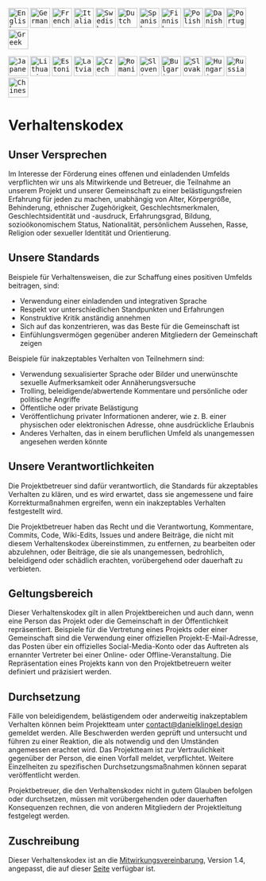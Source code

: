 <kbd>[<img title="English" alt="English" src="https://crearts-community.github.io/Assets/languages/english.png" width="40">](.github/CODE_OF_CONDUCT.md)</kbd>
<kbd>[<img title="German" alt="German" src="https://crearts-community.github.io/Assets/languages/german.png" width="40">](.github/docs/translations/variables/german.md)</kbd>
<kbd>[<img title="French" alt="French" src="https://crearts-community.github.io/Assets/languages/french.png" width="40">](.github/docs/translations/variables/french.md)</kbd>
<kbd>[<img title="Italian" alt="Italian" src="https://crearts-community.github.io/Assets/languages/italian.png" width="40">](.github/docs/translations/variables/italian.md)</kbd>
<kbd>[<img title="Swedish" alt="Swedish" src="https://crearts-community.github.io/Assets/languages/swedish.png" width="40">](.github/docs/translations/variables/swedish.md)</kbd>
<kbd>[<img title="Dutch" alt="Dutch" src="https://crearts-community.github.io/Assets/languages/dutch.png" width="40">](.github/docs/translations/variables/dutch.md)</kbd>
<kbd>[<img title="Spanish" alt="Spanish" src="https://crearts-community.github.io/Assets/languages/spanish.png" width="40">](.github/docs/translations/variables/spanish.md)</kbd>
<kbd>[<img title="Finnish" alt="Finnish" src="https://crearts-community.github.io/Assets/languages/finnish.png" width="40">](.github/docs/translations/variables/finnish.md)</kbd>
<kbd>[<img title="Polish" alt="Polish" src="https://crearts-community.github.io/Assets/languages/polish.png" width="40">](.github/docs/translations/variables/polish.md)</kbd>
<kbd>[<img title="Danish" alt="Danish" src="https://crearts-community.github.io/Assets/languages/danish.png" width="40">](.github/docs/translations/variables/danish.md)</kbd>
<kbd>[<img title="Portuguese" alt="Portuguese" src="https://crearts-community.github.io/Assets/languages/portuguese.png" width="40">](.github/docs/translations/variables/portuguese.md)</kbd>
<kbd>[<img title="Greek" alt="Greek" src="https://crearts-community.github.io/Assets/languages/greek.png" width="40">](.github/docs/translations/variables/greek.md)</kbd>

<kbd>[<img title="Japanese" alt="Japanese" src="https://crearts-community.github.io/Assets/languages/japanese.png" width="40">](.github/docs/translations/variables/japanese.md)</kbd>
<kbd>[<img title="Lithuanian" alt="Lithuanian" src="https://crearts-community.github.io/Assets/languages/lithuanian.png" width="40">](.github/docs/translations/variables/lithuanian.md)</kbd>
<kbd>[<img title="Estonian" alt="Estonian" src="https://crearts-community.github.io/Assets/languages/estonian.png" width="40">](.github/docs/translations/variables/estonian.md)</kbd>
<kbd>[<img title="Latvian" alt="Latvian" src="https://crearts-community.github.io/Assets/languages/latvian.png" width="40">](.github/docs/translations/variables/latvian.md)</kbd>
<kbd>[<img title="Czech" alt="Czech" src="https://crearts-community.github.io/Assets/languages/czech.png" width="40">](.github/docs/translations/variables/czech.md)</kbd>
<kbd>[<img title="Romanian" alt="Romanian" src="https://crearts-community.github.io/Assets/languages/romanian.png" width="40">](.github/docs/translations/variables/romanian.md)</kbd>
<kbd>[<img title="Slovenian" alt="Slovenian" src="https://crearts-community.github.io/Assets/languages/slovenian.png" width="40">](.github/docs/translations/variables/slovenian.md)</kbd>
<kbd>[<img title="Bulgarian" alt="Bulgarian" src="https://crearts-community.github.io/Assets/languages/bulgarian.png" width="40">](.github/docs/translations/variables/bulgarian.md)</kbd>
<kbd>[<img title="Slovak" alt="Slovak" src="https://crearts-community.github.io/Assets/languages/slovak.png" width="40">](.github/docs/translations/variables/slovak.md)</kbd>
<kbd>[<img title="Hungarian" alt="Hungarian" src="https://crearts-community.github.io/Assets/languages/hungarian.png" width="40">](.github/docs/translations/variables/hungarian.md)</kbd>
<kbd>[<img title="Russian" alt="Russian" src="https://crearts-community.github.io/Assets/languages/russian.png" width="40">](.github/docs/translations/variables/russian.md)</kbd>
<kbd>[<img title="Chinese" alt="Chinese" src="https://crearts-community.github.io/Assets/languages/chinese.png" width="40">](.github/docs/translations/variables/chinese.md)</kbd>

# Verhaltenskodex

## Unser Versprechen

Im Interesse der Förderung eines offenen und einladenden Umfelds verpflichten wir uns als Mitwirkende und Betreuer, die Teilnahme an unserem Projekt und unserer Gemeinschaft zu einer belästigungsfreien Erfahrung für jeden zu machen, unabhängig von Alter, Körpergröße, Behinderung, ethnischer Zugehörigkeit, Geschlechtsmerkmalen, Geschlechtsidentität und -ausdruck, Erfahrungsgrad, Bildung, sozioökonomischem Status, Nationalität, persönlichem Aussehen, Rasse, Religion oder sexueller Identität und Orientierung.

## Unsere Standards

Beispiele für Verhaltensweisen, die zur Schaffung eines positiven Umfelds beitragen, sind:

* Verwendung einer einladenden und integrativen Sprache
* Respekt vor unterschiedlichen Standpunkten und Erfahrungen
* Konstruktive Kritik anständig annehmen
* Sich auf das konzentrieren, was das Beste für die Gemeinschaft ist
* Einfühlungsvermögen gegenüber anderen Mitgliedern der Gemeinschaft zeigen

Beispiele für inakzeptables Verhalten von Teilnehmern sind:

* Verwendung sexualisierter Sprache oder Bilder und unerwünschte sexuelle Aufmerksamkeit oder Annäherungsversuche
* Trolling, beleidigende/abwertende Kommentare und persönliche oder politische Angriffe
* Öffentliche oder private Belästigung
* Veröffentlichung privater Informationen anderer, wie z. B. einer physischen oder elektronischen Adresse, ohne ausdrückliche Erlaubnis
* Anderes Verhalten, das in einem beruflichen Umfeld als unangemessen angesehen werden könnte

## Unsere Verantwortlichkeiten

Die Projektbetreuer sind dafür verantwortlich, die Standards für akzeptables Verhalten zu klären, und es wird erwartet, dass sie angemessene und faire Korrekturmaßnahmen ergreifen, wenn ein inakzeptables Verhalten festgestellt wird.

Die Projektbetreuer haben das Recht und die Verantwortung, Kommentare, Commits, Code, Wiki-Edits, Issues und andere Beiträge, die nicht mit diesem Verhaltenskodex übereinstimmen, zu entfernen, zu bearbeiten oder abzulehnen, oder Beiträge, die sie als unangemessen, bedrohlich, beleidigend oder schädlich erachten, vorübergehend oder dauerhaft zu verbieten.

## Geltungsbereich

Dieser Verhaltenskodex gilt in allen Projektbereichen und auch dann, wenn eine Person das Projekt oder die Gemeinschaft in der Öffentlichkeit repräsentiert. Beispiele für die Vertretung eines Projekts oder einer Gemeinschaft sind die Verwendung einer offiziellen Projekt-E-Mail-Adresse, das Posten über ein offizielles Social-Media-Konto oder das Auftreten als ernannter Vertreter bei einer Online- oder Offline-Veranstaltung. Die Repräsentation eines Projekts kann von den Projektbetreuern weiter definiert und präzisiert werden.

## Durchsetzung

Fälle von beleidigendem, belästigendem oder anderweitig inakzeptablem Verhalten können beim Projektteam unter [contact@danielklingel.design](mailto:contact@danielklingel.design) gemeldet werden. Alle Beschwerden werden geprüft und untersucht und führen zu einer Reaktion, die als notwendig und den Umständen angemessen erachtet wird. Das Projektteam ist zur Vertraulichkeit gegenüber der Person, die einen Vorfall meldet, verpflichtet. Weitere Einzelheiten zu spezifischen Durchsetzungsmaßnahmen können separat veröffentlicht werden.

Projektbetreuer, die den Verhaltenskodex nicht in gutem Glauben befolgen oder durchsetzen, müssen mit vorübergehenden oder dauerhaften Konsequenzen rechnen, die von anderen Mitgliedern der Projektleitung festgelegt werden.

## Zuschreibung

Dieser Verhaltenskodex ist an die [Mitwirkungsvereinbarung](https://www.contributor-covenant.org), Version 1.4, angepasst, die auf dieser [Seite](https://www.contributor-covenant.org/version/1/4/code-of-conduct.html) verfügbar ist.